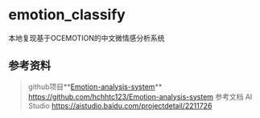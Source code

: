 # emotion_classify
本地复现基于OCEMOTION的中文微情感分析系统
## 参考资料
> github项目**[Emotion-analysis-system](https://github.com/hchhtc123/Emotion-analysis-system)**
https://github.com/hchhtc123/Emotion-analysis-system
> 参考文档 AI Studio
https://aistudio.baidu.com/projectdetail/2211726

